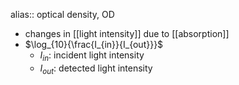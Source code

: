 alias:: optical density, OD

- changes in [[light intensity]] due to [[absorption]]
- $\log_{10}{\frac{I_{in}}{I_{out}}}$
	- $I_{in}$: incident light intensity
	- $I_{out}$: detected light intensity